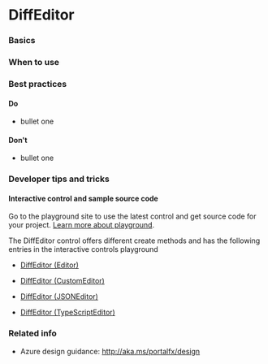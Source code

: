 ﻿# DiffEditor

 
<a name="basics"></a>
### Basics


<!-- TODO get an IMAGE to embed here -->

<!-- TODO get an SAMPLE CODE to embed here -->

 
<a name="when-to-use"></a>
### When to use


 
<a name="best-practices"></a>
### Best practices


<a name="best-practices-do"></a>
#### Do

* bullet one


<a name="best-practices-don-t"></a>
#### Don&#39;t

* bullet one



 
<a name="developer-tips-and-tricks"></a>
### Developer tips and tricks



<a name="developer-tips-and-tricks-interactive-control-and-sample-source-code"></a>
#### Interactive control and sample source code
Go to the playground site to use the latest control and get source code for your project.  [Learn more about playground](./top-extensions-controls-playground.md).

The DiffEditor control offers different create methods and has the following entries in the interactive controls playground

*  <a href="https://ms.portal.azure.com/?Microsoft_Azure_Playground=true#blade/Microsoft_Azure_Playground/ControlsIndexBlade/DiffEditor_createEditor_Playground" target="_blank">DiffEditor (Editor)</a>

*  <a href="https://ms.portal.azure.com/?Microsoft_Azure_Playground=true#blade/Microsoft_Azure_Playground/ControlsIndexBlade/DiffEditor_createCustomEditor_Playground" target="_blank">DiffEditor (CustomEditor)</a>

*  <a href="https://ms.portal.azure.com/?Microsoft_Azure_Playground=true#blade/Microsoft_Azure_Playground/ControlsIndexBlade/DiffEditor_createJSONEditor_Playground" target="_blank">DiffEditor (JSONEditor)</a>

*  <a href="https://ms.portal.azure.com/?Microsoft_Azure_Playground=true#blade/Microsoft_Azure_Playground/ControlsIndexBlade/DiffEditor_createTypeScriptEditor_Playground" target="_blank">DiffEditor (TypeScriptEditor)</a>

 


 
<a name="related-info"></a>
### Related info

* Azure design guidance:  http://aka.ms/portalfx/design


